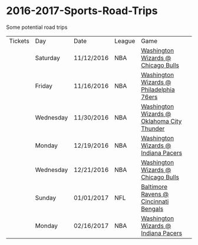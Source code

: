 # 2016-2017-Sports-Road-Trips

Some potential road trips

<script src="https://ajax.googleapis.com/ajax/libs/jquery/1.12.4/jquery.min.js"></script> 
<script type="text/javascript" src="tablesorter.js"></script> 

<table id="myTable" class="tablesorter">
<tr><td>Tickets</td><td>Day</td><td>Date</td><td>League</td><td>Game</td></tr>
<tr><td></td><td>Saturday</td><td>11/12/2016</td><td>NBA</td><td><a href = ''>Washington Wizards @ Chicago Bulls</a></td></tr>
<tr><td></td><td>Friday</td><td>11/16/2016</td><td>NBA</td><td><a href = ''>Washington Wizards @ Philadelphia 76ers</a></td></tr>
<tr><td></td><td>Wednesday</td><td>11/30/2016</td><td>NBA</td><td><a href = ''>Washington Wizards @ Oklahoma City Thunder</a></td></tr>
<tr><td></td><td>Monday</td><td>12/19/2016</td><td>NBA</td><td><a href = ''>Washington Wizards @ Indiana Pacers</a></td></tr>
<tr><td></td><td>Wednesday</td><td>12/21/2016</td><td>NBA</td><td><a href = ''>Washington Wizards @ Chicago Bulls</a></td></tr>
<tr><td></td><td>Sunday</td><td>01/01/2017</td><td>NFL</td><td><a href = 'http://www.stubhub.com/cincinnati-bengals-tickets-cincinnati-bengals-cincinnati-paul-brown-stadium-1-1-2017/event/9566682/?mbox=1&rS=6&abbyo=true&sliderpos=true&qtyq=false&dUpg=false&sort=price+asc'>Baltimore Ravens @ Cincinnati Bengals</a></td></tr>
<tr><td></td><td>Monday</td><td>02/16/2017</td><td>NBA</td><td><a href = ''>Washington Wizards @ Indiana Pacers</a></td></tr>
</table>

<script>
$(document).ready(function() 
    { 
        $("#myTable").tablesorter(); 
    } 
); 
</script>
  
